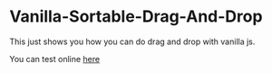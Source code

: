 # Vanilla-Sortable-Drag-And-Drop

This just shows you how you can do drag and drop with vanilla js.

You can test online [here](google.com)
